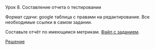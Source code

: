 Урок 8. Составление отчета о тестировании

Формат сдачи: google таблица с правами на редактирование. Все необходимые ссылки в самом задании.

Составьте отчёт по имеющимся метрикам. [Файл с заданием](https://gbcdn.mrgcdn.ru/uploads/asset/5817783/attachment/f7075c3df74a3f62805d8ff6967e0398.pdf).


[Решение](https://docs.google.com/spreadsheets/d/1TMBL7izunwCKtlKYKqnNmWUAPmeO-0hzuEalImKaFTU/edit?usp=sharing)